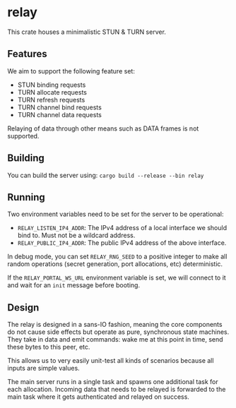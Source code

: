 # relay

This crate houses a minimalistic STUN & TURN server.

## Features

We aim to support the following feature set:

- STUN binding requests
- TURN allocate requests
- TURN refresh requests
- TURN channel bind requests
- TURN channel data requests

Relaying of data through other means such as DATA frames is not supported.

## Building

You can build the server using: `cargo build --release --bin relay`

## Running

Two environment variables need to be set for the server to be operational:

- `RELAY_LISTEN_IP4_ADDR`: The IPv4 address of a local interface we should bind to. Must not be a wildcard address.
- `RELAY_PUBLIC_IP4_ADDR`: The public IPv4 address of the above interface.

In debug mode, you can set `RELAY_RNG_SEED` to a positive integer to make all random operations (secret generation, port allocations, etc) deterministic.

If the `RELAY_PORTAL_WS_URL` environment variable is set, we will connect to it and wait for an `init` message before booting.

## Design

The relay is designed in a sans-IO fashion, meaning the core components do not cause side effects but operate as pure, synchronous state machines.
They take in data and emit commands: wake me at this point in time, send these bytes to this peer, etc.

This allows us to very easily unit-test all kinds of scenarios because all inputs are simple values.

The main server runs in a single task and spawns one additional task for each allocation.
Incoming data that needs to be relayed is forwarded to the main task where it gets authenticated and relayed on success.
